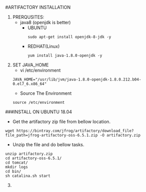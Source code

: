 #ARTIFACTORY INSTALLATION
1) PRERQUSITES:
   * java8 (openjdk is better)
     * UBUNTU
       ```
       sudo apt-get install openjdk-8-jdk -y
       ```
     * REDHAT(Linux)
       ```
       yum install java-1.8.0-openjdk -y
       ``` 
2) SET JAVA_HOME
   * vi /etc/environment
   ```
   JAVA_HOME="/usr/lib/jvm/java-1.8.0-openjdk-1.8.0.212.b04-0.el7_6.x86_64"

   ```
   * Source The Environment
   ```
   source /etc/environment
   ```       
###INSTALL ON UBUNTU 18.04
* Get the artifactory zip file from bellow location.
```
wget https://bintray.com/jfrog/artifactory/download_file?file_path=jfrog-artifactory-oss-6.5.1.zip -O artifactory.zip
```
* Unzip the file and do bellow tasks.
```
unzip artifactory.zip 
cd artifactory-oss-6.5.1/
cd tomcat/
mkdir logs
cd bin/
sh catalina.sh start
```
3)    